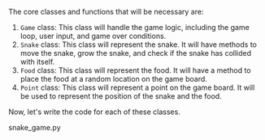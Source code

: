 The core classes and functions that will be necessary are:

1. `Game` class: This class will handle the game logic, including the game loop, user input, and game over conditions.
2. `Snake` class: This class will represent the snake. It will have methods to move the snake, grow the snake, and check if the snake has collided with itself.
3. `Food` class: This class will represent the food. It will have a method to place the food at a random location on the game board.
4. `Point` class: This class will represent a point on the game board. It will be used to represent the position of the snake and the food.

Now, let's write the code for each of these classes.

snake_game.py
